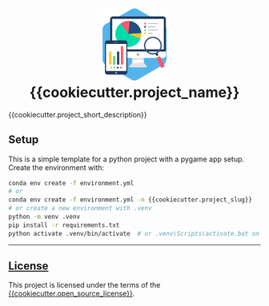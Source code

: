 <h1 align="center">
    <img src="resources/img/{{cookiecutter.project_name}}.png" alt="Space Ship" width="128">
    <div align="center">{{cookiecutter.project_name}}</div>
</h1>

{{cookiecutter.project_short_description}}

## Setup
This is a simple template for a python project with a pygame app setup.
Create the environment with:

```bash
conda env create -f environment.yml
# or
conda env create -f environment.yml -n {{cookiecutter.project_slug}}
# or create a new environment with .venv
python -m venv .venv
pip install -r requirements.txt
python activate .venv/bin/activate  # or .venv\Scripts\activate.bat on windows
```

----
## [License](LICENSE.md)
This project is licensed under the terms of the [{{cookiecutter.open_source_license}}](LICENSE.md).
